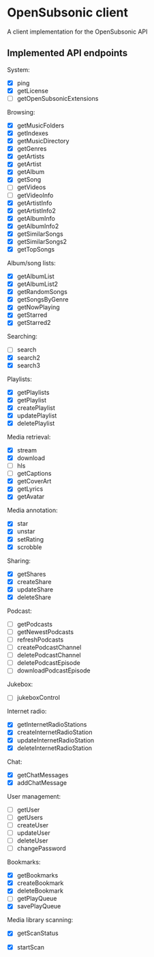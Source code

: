 # OpenSubsonic client

A client implementation for the OpenSubsonic API

## Implemented API endpoints

System:
- [x] ping
- [x] getLicense
- [ ] getOpenSubsonicExtensions

Browsing:
- [x] getMusicFolders
- [x] getIndexes
- [x] getMusicDirectory
- [x] getGenres
- [x] getArtists
- [x] getArtist
- [x] getAlbum
- [x] getSong
- [ ] getVideos
- [ ] getVideoInfo
- [x] getArtistInfo
- [x] getArtistInfo2
- [x] getAlbumInfo
- [x] getAlbumInfo2
- [x] getSimilarSongs
- [x] getSimilarSongs2
- [x] getTopSongs

Album/song lists:
- [x] getAlbumList
- [x] getAlbumList2
- [x] getRandomSongs
- [x] getSongsByGenre
- [x] getNowPlaying
- [x] getStarred
- [x] getStarred2

Searching:
- [ ] search
- [x] search2
- [x] search3

Playlists:
- [x] getPlaylists
- [x] getPlaylist
- [x] createPlaylist
- [x] updatePlaylist
- [x] deletePlaylist

Media retrieval:
- [x] stream
- [x] download
- [ ] hls
- [ ] getCaptions
- [x] getCoverArt
- [x] getLyrics
- [x] getAvatar

Media annotation:
- [x] star
- [x] unstar
- [x] setRating
- [x] scrobble

Sharing:
- [x] getShares
- [x] createShare
- [x] updateShare
- [x] deleteShare

Podcast:
- [ ] getPodcasts
- [ ] getNewestPodcasts
- [ ] refreshPodcasts
- [ ] createPodcastChannel
- [ ] deletePodcastChannel
- [ ] deletePodcastEpisode
- [ ] downloadPodcastEpisode

Jukebox:
- [ ] jukeboxControl

Internet radio:
- [x] getInternetRadioStations
- [x] createInternetRadioStation
- [x] updateInternetRadioStation
- [x] deleteInternetRadioStation

Chat:
- [x] getChatMessages
- [x] addChatMessage

User management:
- [ ] getUser
- [ ] getUsers
- [ ] createUser
- [ ] updateUser
- [ ] deleteUser
- [ ] changePassword

Bookmarks:
- [x] getBookmarks
- [x] createBookmark
- [x] deleteBookmark
- [ ] getPlayQueue
- [x] savePlayQueue

Media library scanning:
- [x] getScanStatus
- [x] startScan



